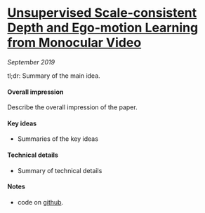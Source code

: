 # [Unsupervised Scale-consistent Depth and Ego-motion Learning from Monocular Video](https://arxiv.org/abs/1908.10553)

_September 2019_

tl;dr: Summary of the main idea.

#### Overall impression
Describe the overall impression of the paper. 

#### Key ideas
- Summaries of the key ideas

#### Technical details
- Summary of technical details

#### Notes
- code on [github](https://github.com/JiawangBian/SC-SfMLearner-Release).